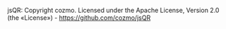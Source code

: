 jsQR: Copyright cozmo. Licensed under the Apache License, Version 2.0 (the «License») - https://github.com/cozmo/jsQR
